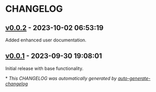 # CHANGELOG

## [v0.0.2](https://github.com/Derek-Ashmore/terraform-docs-vscode/releases/tag/v0.0.2) - 2023-10-02 06:53:19

Added enhanced user documentation.

## [v0.0.1](https://github.com/Derek-Ashmore/terraform-docs-vscode/releases/tag/v0.0.1) - 2023-09-30 19:08:01

Initial release with base functionality.

\* *This CHANGELOG was automatically generated by [auto-generate-changelog](https://github.com/BobAnkh/auto-generate-changelog)*
